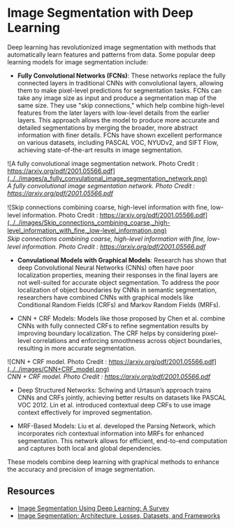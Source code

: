 # Image Segmentation with Deep Learning

Deep learning has revolutionized image segmentation with methods that automatically learn features and patterns from data. Some popular deep learning models for image segmentation include:

- **Fully Convolutional Networks (FCNs)**: These networks replace the fully connected layers in traditional CNNs with convolutional layers, allowing them to make pixel-level predictions for segmentation tasks. FCNs can take any image size as input and produce a segmentation map of the same size. They use "skip connections," which help combine high-level features from the later layers with low-level details from the earlier layers. This approach allows the model to produce more accurate and detailed segmentations by merging the broader, more abstract information with finer details. FCNs have shown excellent performance on various datasets, including PASCAL VOC, NYUDv2, and SIFT Flow, achieving state-of-the-art results in image segmentation.

![A fully convolutional image segmentation network. Photo Credit : https://arxiv.org/pdf/2001.05566.pdf](../../images/a_fully_convulational_image_segmentation_network.png) <br>
*A fully convolutional image segmentation network. Photo Credit : https://arxiv.org/pdf/2001.05566.pdf*

![Skip connections combining coarse, high-level information with ﬁne, low-level information. Photo Credit : https://arxiv.org/pdf/2001.05566.pdf](../../images/Skip_connections_combining_coarse,_high-level_information_with_ﬁne,_low-level_information.png) <br>
*Skip connections combining coarse, high-level information with ﬁne, low-level information. Photo Credit : https://arxiv.org/pdf/2001.05566.pdf*

- **Convulational Models with Graphical Models**: Research has shown that deep Convolutional Neural Networks (CNNs) often have poor localization properties, meaning their responses in the final layers are not well-suited for accurate object segmentation. To address the poor localization of object boundaries by CNNs in semantic segmentation, researchers have combined CNNs with graphical models like Conditional Random Fields (CRFs) and Markov Random Fields (MRFs).

 - CNN + CRF Models: Models like those proposed by Chen et al. combine CNNs with fully connected CRFs to refine segmentation results by improving boundary localization. The CRF helps by considering pixel-level correlations and enforcing smoothness across object boundaries, resulting in more accurate segmentation.

![CNN + CRF model. Photo Credit : https://arxiv.org/pdf/2001.05566.pdf](../../images/CNN+CRF_model.png) <br>
*CNN + CRF model. Photo Credit : https://arxiv.org/pdf/2001.05566.pdf*

 - Deep Structured Networks: Schwing and Urtasun’s approach trains CNNs and CRFs jointly, achieving better results on datasets like PASCAL VOC 2012. Lin et al. introduced contextual deep CRFs to use image context effectively for improved segmentation.

 - MRF-Based Models: Liu et al. developed the Parsing Network, which incorporates rich contextual information into MRFs for enhanced segmentation. This network allows for efficient, end-to-end computation and captures both local and global dependencies.

These models combine deep learning with graphical methods to enhance the accuracy and precision of image segmentation.

## Resources
- [Image Segmentation Using Deep Learning: A Survey](https://medium.com/swlh/image-segmentation-using-deep-learning-a-survey-e37e0f0a1489)
- [Image Segmentation: Architecture, Losses, Datasets, and Frameworks](https://neptune.ai/blog/image-segmentation)
